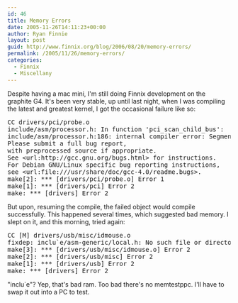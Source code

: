 ```yaml
---
id: 46
title: Memory Errors
date: 2005-11-26T14:11:23+00:00
author: Ryan Finnie
layout: post
guid: http://www.finnix.org/blog/2006/08/20/memory-errors/
permalink: /2005/11/26/memory-errors/
categories:
  - Finnix
  - Miscellany
---
```

Despite having a mac mini, I'm still doing Finnix development on the graphite G4. It's been very stable, up until last night, when I was compiling the latest and greatest kernel, I got the occasional failure like so:

<pre>CC drivers/pci/probe.o
include/asm/processor.h: In function 'pci_scan_child_bus':
include/asm/processor.h:186: internal compiler error: Segmentation fault
Please submit a full bug report,
with preprocessed source if appropriate.
See &lt;url:http://gcc.gnu.org/bugs.html> for instructions.
For Debian GNU/Linux specific bug reporting instructions,
see &lt;url:file:///usr/share/doc/gcc-4.0/readme.bugs>.
make[2]: *** [drivers/pci/probe.o] Error 1
make[1]: *** [drivers/pci] Error 2
make: *** [drivers] Error 2</pre>

But upon, resuming the compile, the failed object would compile successfully. This happened several times, which suggested bad memory. I slept on it, and this morning, tried again:

<pre>CC [M] drivers/usb/misc/idmouse.o
fixdep: inclu`e/asm-generic/local.h: No such file or directory
make[3]: *** [drivers/usb/misc/idmouse.o] Error 2
make[2]: *** [drivers/usb/misc] Error 2
make[1]: *** [drivers/usb] Error 2
make: *** [drivers] Error 2</pre>

"inclu\`e"? Yep, that's bad ram. Too bad there's no memtestppc. I'll have to swap it out into a PC to test.

